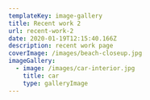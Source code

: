 ```yaml
---
templateKey: image-gallery
title: Recent work 2
url: recent-work-2
date: 2020-01-19T12:15:40.166Z
description: recent work page
coverImage: /images/beach-closeup.jpg
imageGallery:
  - image: /images/car-interior.jpg
    title: car
    type: galleryImage
---
```


